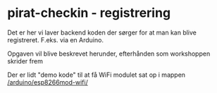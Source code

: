 # pirat-checkin - registrering

Det er her vi laver backend koden der sørger for at man kan blive registreret. F.eks. via en Arduino.

Opgaven vil blive beskrevet herunder, efterhånden som workshoppen skrider frem

Der er lidt "demo kode" til at få WiFi modulet sat op i mappen [/arduino/esp8266mod-wifi/](./arduino/esp8266mod-wifi/README.md)